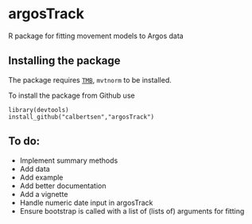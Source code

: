# argosTrack

R package for fitting movement models to Argos data

## Installing the package

The package requires [`TMB`](http://www.tmb-project.org), `mvtnorm` to be installed.

To install the package from Github use

```
library(devtools)
install_github("calbertsen","argosTrack")
```

## To do:

- Implement summary methods
- Add data
- Add example
- Add better documentation
- Add a vignette
- Handle numeric date input in argosTrack
- Ensure bootstrap is called with a list of (lists of) arguments for fitting
